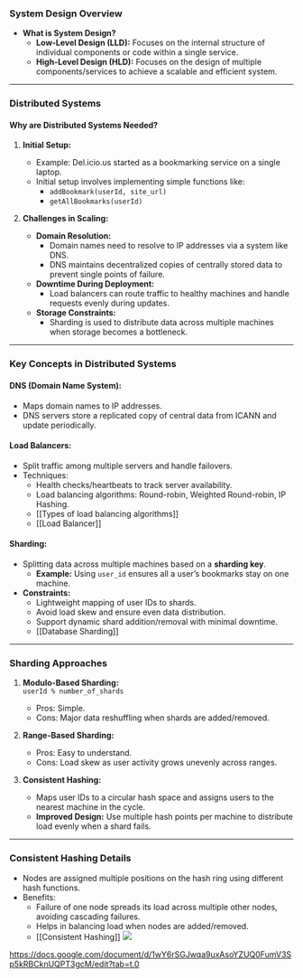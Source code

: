### **System Design Overview**

- **What is System Design?**
    - **Low-Level Design (LLD):** Focuses on the internal structure of individual components or code within a single service.
    - **High-Level Design (HLD):** Focuses on the design of multiple components/services to achieve a scalable and efficient system.

---

### **Distributed Systems**

#### **Why are Distributed Systems Needed?**

1. **Initial Setup:**
    
    - Example: Del.icio.us started as a bookmarking service on a single laptop.
    - Initial setup involves implementing simple functions like:
        - `addBookmark(userId, site_url)`
        - `getAllBookmarks(userId)`
2. **Challenges in Scaling:**
    
    - **Domain Resolution:**
        - Domain names need to resolve to IP addresses via a system like DNS.
        - DNS maintains decentralized copies of centrally stored data to prevent single points of failure.
    - **Downtime During Deployment:**
        - Load balancers can route traffic to healthy machines and handle requests evenly during updates.
    - **Storage Constraints:**
        - Sharding is used to distribute data across multiple machines when storage becomes a bottleneck.

---

### **Key Concepts in Distributed Systems**

#### **DNS (Domain Name System):**

- Maps domain names to IP addresses.
- DNS servers store a replicated copy of central data from ICANN and update periodically.

#### **Load Balancers:**

- Split traffic among multiple servers and handle failovers.
- Techniques:
    - Health checks/heartbeats to track server availability.
    - Load balancing algorithms: Round-robin, Weighted Round-robin, IP Hashing.
    - [[Types of load balancing algorithms]]
    - [[Load Balancer]]

#### **Sharding:**

- Splitting data across multiple machines based on a **sharding key**.
    - **Example:** Using `user_id` ensures all a user’s bookmarks stay on one machine.
- **Constraints:**
    - Lightweight mapping of user IDs to shards.
    - Avoid load skew and ensure even data distribution.
    - Support dynamic shard addition/removal with minimal downtime.
    - [[Database Sharding]]

---

### **Sharding Approaches**

1. **Modulo-Based Sharding:**  
    `userId % number_of_shards`
    
    - Pros: Simple.
    - Cons: Major data reshuffling when shards are added/removed.
2. **Range-Based Sharding:**
    
    - Pros: Easy to understand.
    - Cons: Load skew as user activity grows unevenly across ranges.
3. **Consistent Hashing:**
    
    - Maps user IDs to a circular hash space and assigns users to the nearest machine in the cycle.
    - **Improved Design:** Use multiple hash points per machine to distribute load evenly when a shard fails.

---

### **Consistent Hashing Details**

- Nodes are assigned multiple positions on the hash ring using different hash functions.
- Benefits:
    - Failure of one node spreads its load across multiple other nodes, avoiding cascading failures.
    - Helps in balancing load when nodes are added/removed.
    - [[Consistent Hashing]]
**![](https://lh7-rt.googleusercontent.com/docsz/AD_4nXfDkjUHtWULFZ5agnplJ-gIHvHaUbNL2bA0_TxyyBpAJfj5ZyDkZTb9gwet93SQ0FZsyIyZ0_0zSp_zqK9KH_YwmJ4ONHTvza8l_4bKOVag3GvC-YuWB1eeAZ0IeT9YsmaNFh4JKLhltSEUM9IQmiRceac?key=P2WYkAHXMMX2Am3ZvvrbMg)**

https://docs.google.com/document/d/1wY6rSGJwqa9uxAsoYZUQ0FumV3Sp5kRBCknUQPT3gcM/edit?tab=t.0